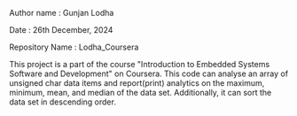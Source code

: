 Author name : Gunjan Lodha

Date : 26th December, 2024

Repository Name : Lodha_Coursera

This project is a part of the course "Introduction to Embedded Systems Software and Development" on Coursera. 
This code can analyse an array of unsigned char data items and report(print) analytics on the maximum, minimum, mean, and median of the data set. Additionally, it can sort the data set in descending order. 
